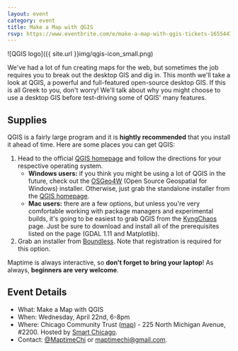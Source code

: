 ```yaml
---
layout: event
category: event
title: Make a Map with QGIS
rsvp: https://www.eventbrite.com/e/make-a-map-with-qgis-tickets-16554470868
---
```


![QGIS logo]({{ site.url }}img/qgis-icon_small.png)

We've had a lot of fun creating maps for the web, but sometimes the job requires you to break out the desktop GIS and dig in. This month we'll take a look at QGIS, a powerful and full-featured open-source desktop GIS. If this is all Greek to you, don't worry! We'll talk about why you might choose to use a desktop GIS before test-driving some of QGIS' many features. 

## Supplies

QGIS is a fairly large program and it is **hightly recommended** that you install it ahead of time. Here are some places you can get QGIS: 

1. Head to the official [QGIS homepage](http://qgis.com/) and follow the directions for your respective operating system. 
    - **Windows users:** if you think you might be using a lot of QGIS in the future, check out the [OSGeo4W](http://trac.osgeo.org/osgeo4w/) (Open Source Geospatial for Windows) installer. Otherwise, just grab the standalone installer from the [QGIS homepage](http://qgis.com/). 
    - **Mac users:** there are a few options, but unless you're very comfortable working with package managers and experimental builds, it's going to be easiest to grab QGIS from the [KyngChaos](http://www.kyngchaos.com/software/qgis) page. Just be sure to download and install all of the prerequisites listed on the page (GDAL 1.11 and Matplotlib). 
2. Grab an installer from [Boundless](http://boundlessgeo.com/solutions/solutions-software/qgis/qgis-download/). Note that registration is required for this option. 

Maptime is always interactive, so **don't forget to bring your laptop**! As always, **beginners are very welcome**. 

## Event Details

- What: Make a Map with QGIS
- When: Wednesday, April 22nd, 6-8pm
- Where: Chicago Community Trust ([map](https://www.google.com/maps/place/The+Chicago+Community+Trust/@41.886436,-87.623702,15z/data=!4m2!3m1!1s0x0:0x68dc1dc20d01eaf9)) - 225 North Michigan Avenue, #2200. Hosted by [Smart Chicago](http://www.smartchicagocollaborative.org/). 
- Contact: [@MaptimeChi](http://twitter.com/maptimechi) or [maptimechi@gmail.com](mailto:maptimechi@gmail.com). 
